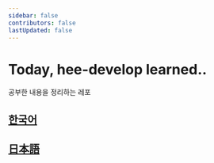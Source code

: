 ```yaml
---
sidebar: false
contributors: false
lastUpdated: false
---
```


# Today, hee-develop learned..

공부한 내용을 정리하는 레포

## [한국어](./ko/)
## [日本語](./jp/)
